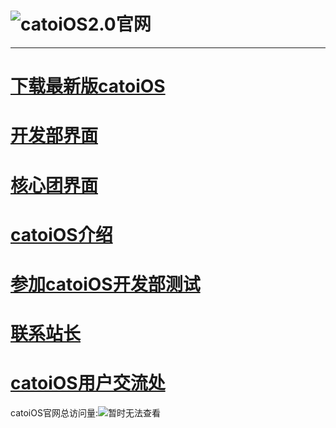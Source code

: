 # ![catoiOS2.0官网](https://pic.imgdb.cn/item/66701716d9c307b7e95e6be5.png)
---
# [**下载最新版catoiOS**](https://mcr130102OIer.github.io/catoiOS/download)
# [ **开发部界面**](https://vijos.org/d/catOS_dev/)
# [ **核心团界面**](https://vijos.org/d/catOS_star/)
# [ **catoiOS介绍**](/catoiOS/about/index.md)
# [参加catoiOS开发部测试](https://vijos.org/d/catOS_test/)
# [联系站长](https://github.com/mcr130102OIer/mcr130102/issues)
# [catoiOS用户交流处](https://group.cnblogs.com/catoiOS/)
catoiOS官网总访问量:![暂时无法查看](https://badges.toozhao.com/badges/01HTRH97ND3F246V3HVM8HCJ0X/blue.svg)
